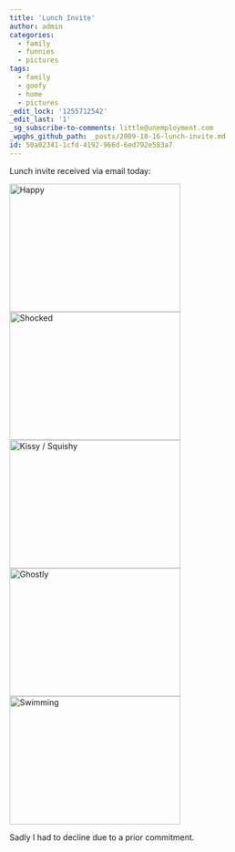 ```yaml
---
title: 'Lunch Invite'
author: admin
categories:
  - family
  - funnies
  - pictures
tags:
  - family
  - goofy
  - home
  - pictures
_edit_lock: '1255712542'
_edit_last: '1'
_sg_subscribe-to-comments: little@unemployment.com
_wpghs_github_path: _posts/2009-10-16-lunch-invite.md
id: 50a02341-1cfd-4192-966d-6ed792e583a7
---
```

<p>Lunch invite received via email today:</p>
<p><img src="https://chrisenns.com/wp-content/uploads/2009/10/Photo-on-2009-10-16-at-09.42-2-300x225.jpg" alt="Happy" title="Happy" width="300" height="225" class="aligncenter size-medium wp-image-1837" /><br />
<img src="https://chrisenns.com/wp-content/uploads/2009/10/Photo-on-2009-10-16-at-09.42-3-300x225.jpg" alt="Shocked" title="Shocked" width="300" height="225" class="aligncenter size-medium wp-image-1838" /><br />
<img src="https://chrisenns.com/wp-content/uploads/2009/10/Photo-on-2009-10-16-at-09.43-300x225.jpg" alt="Kissy / Squishy" title="Kissy / Squishy" width="300" height="225" class="aligncenter size-medium wp-image-1839" /><br />
<img src="https://chrisenns.com/wp-content/uploads/2009/10/Photo-on-2009-10-16-at-09.49-300x225.jpg" alt="Ghostly" title="Ghostly" width="300" height="225" class="aligncenter size-medium wp-image-1841" /><br />
<img src="https://chrisenns.com/wp-content/uploads/2009/10/Photo-on-2009-10-16-at-09.46-3-300x225.jpg" alt="Swimming" title="Swimming" width="300" height="225" class="aligncenter size-medium wp-image-1840" /></p>
<p>Sadly I had to decline due to a prior commitment.</p>
